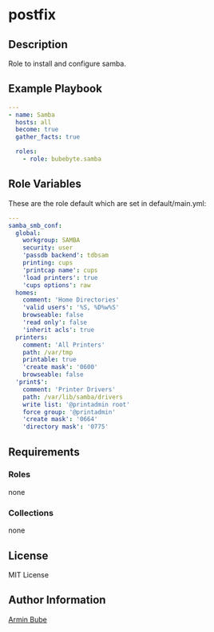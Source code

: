 # postfix

## Description
Role to install and configure samba.

## Example Playbook
```YAML
---
- name: Samba
  hosts: all
  become: true
  gather_facts: true

  roles:
    - role: bubebyte.samba
```

## Role Variables
These are the role default which are set in default/main.yml:
```YAML
---
samba_smb_conf:
  global:
    workgroup: SAMBA
    security: user
    'passdb backend': tdbsam
    printing: cups
    'printcap name': cups
    'load printers': true
    'cups options': raw
  homes:
    comment: 'Home Directories'
    'valid users': '%S, %D%w%S'
    browseable: false
    'read only': false
    'inherit acls': true
  printers:
    comment: 'All Printers'
    path: /var/tmp
    printable: true
    'create mask': '0600'
    browseable: false
  'print$':
    comment: 'Printer Drivers'
    path: /var/lib/samba/drivers
    write list: '@printadmin root'
    force group: '@printadmin'
    'create mask': '0664'
    'directory mask': '0775'
```

## Requirements

### Roles
none

### Collections
none

## License
MIT License

## Author Information
[Armin Bube](https://bubebyte.de)
